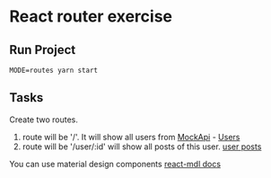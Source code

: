 # React router exercise


## Run Project
`MODE=routes yarn start`

## Tasks

Create two routes. 
1. route will be '/'. It will show all users from [MockApi](https://jsonplaceholder.typicode.com/) - [Users](https://jsonplaceholder.typicode.com/users)
2. route will be '/user/:id' will show all posts of this user. [user posts](https://jsonplaceholder.typicode.com/posts?userId=1)
 
 You can use material design components [react-mdl docs](https://react-mdl.github.io/react-mdl/components/)
 